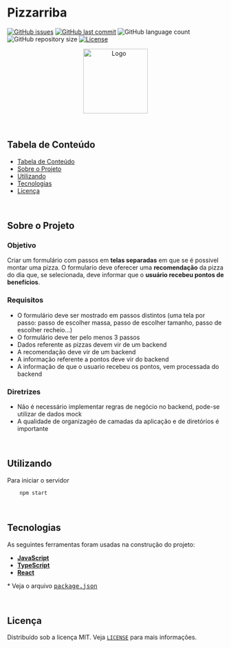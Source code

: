 # Pizzarriba

<!-- PROJECT SHIELDS -->

[![GitHub issues](https://img.shields.io/github/issues-raw/CarlosETB/pizzarriba.svg)](https://github.com/CarlosETB/pizzarriba/issues)
[![GitHub last commit](https://img.shields.io/github/last-commit/CarlosETB/pizzarriba.svg)](https://github.com/CarlosETB/pizzarriba/commits/master)
![GitHub language count](https://img.shields.io/github/languages/count/CarlosETB/pizzarriba?color=%2304D361)
![GitHub repository size](https://img.shields.io/github/repo-size/CarlosETB/pizzarriba)
[![License](https://img.shields.io/badge/license-MIT-brightgreen)](https://github.com/CarlosETB/pizzarriba/stargazers)

<!-- PROJECT LOGO -->

<p align="center">
    <img height="150px" src='https://fontmeme.com/permalink/201008/653b455589d67398bfed737d5aedf6bb.png' alt="Logo">
</p>

<br />

<!-- TABLE OF CONTENTS -->

## Tabela de Conteúdo

- [Tabela de Conteúdo](#tabela-de-conte%C3%BAdo)
- [Sobre o Projeto](#sobre-o-projeto)
- [Utilizando](#utilizando)
- [Tecnologias](#tecnologias)
- [Licença](#licen%C3%A7a)

<br />

<!-- ABOUT THE PROJECT -->

## Sobre o Projeto

### Objetivo

Criar um formulário com passos em **telas separadas** em que se é possivel montar uma pizza. O formulario deve oferecer uma **recomendação** da pizza do dia que, se selecionada,
deve informar que o **usuário recebeu pontos de benefícios**.

### Requisitos

- O formulário deve ser mostrado em passos distintos (uma tela por passo: passo de escolher massa, passo de escolher tamanho, passo de escolher recheio...)
- O formulário deve ter pelo menos 3 passos
- Dados referente as pizzas devem vir de um backend
- A recomendação deve vir de um backend
- A informação referente a pontos deve vir do backend
- A informação de que o usuario recebeu os pontos, vem processada do backend

### Diretrizes

- Não é necessário implementar regras de negócio no backend, pode-se utilizar de dados mock
- A qualidade de organizagéo de camadas da aplicação e de diretórios é importante

<br />

<!-- USING -->

## Utilizando

Para iniciar o servidor

```sh
    npm start
```

<br />

## Tecnologias

As seguintes ferramentas foram usadas na construção do projeto:

- **[JavaScript](https://www.javascript.com/)**
- **[TypeScript](https://www.typescriptlang.org/)**
- **[React](https://reactjs.org/)**

\* Veja o arquivo <kbd>[package.json](./package.json)</kbd>

<br />

<!-- LICENSE -->

## Licença

Distribuído sob a licença MIT. Veja [`LICENSE`](./LICENSE) para mais informações.
